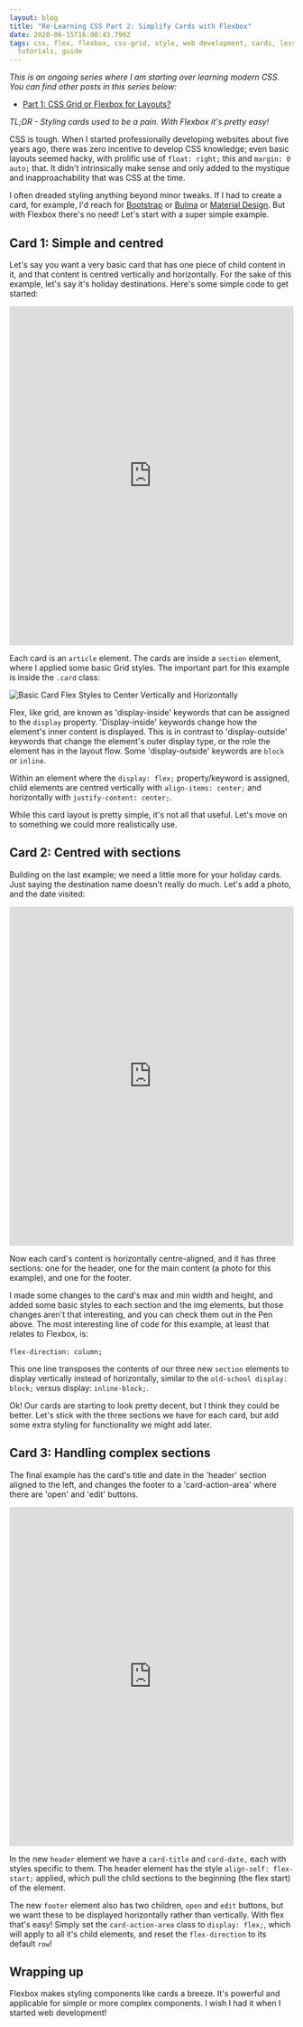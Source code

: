 ```yaml
---
layout: blog
title: "Re-Learning CSS Part 2: Simplify Cards with Flexbox"
date: 2020-06-15T16:00:43.796Z
tags: css, flex, flexbox, css-grid, style, web development, cards, lesson,
  tutorials, guide
---
```


_This is an ongoing series where I am starting over learning modern CSS. You can find other posts in this series below:_

- [Part 1: CSS Grid or Flexbox for Layouts?](https://joshuaswiss.dev/blog/re-learning-css-part-1-grid-or-flexbox)

_TL;DR - Styling cards used to be a pain. With Flexbox it's pretty easy!_

CSS is tough. When I started professionally developing websites about five years ago, there was zero incentive to develop CSS knowledge; even basic layouts seemed hacky, with prolific use of `float: right;` this and `margin: 0 auto;` that. It didn't intrinsically make sense and only added to the mystique and inapproachability that was CSS at the time.

I often dreaded styling anything beyond minor tweaks. If I had to create a card, for example, I'd reach for [Bootstrap](https://getbootstrap.com/) or [Bulma](https://bulma.io/) or [Material Design](https://getmdl.io/). But with Flexbox there's no need! Let's start with a super simple example.

## Card 1: Simple and centred

Let's say you want a very basic card that has one piece of child content in it, and that content is centred vertically and horizontally. For the sake of this example, let's say it's holiday destinations. Here's some simple code to get started:

<iframe height="600" style="width: 100%;" scrolling="no" title="Simple Centred Card" src="https://codepen.io/jswiss/embed/LYGRpRo?height=265&theme-id=dark&default-tab=css,result" frameborder="no" allowtransparency="true" allowfullscreen="true">
  See the Pen <a href='https://codepen.io/jswiss/pen/LYGRpRo'>Simple Centred Card</a> by Joshua Swiss
  (<a href='https://codepen.io/jswiss'>@jswiss</a>) on <a href='https://codepen.io'>CodePen</a>.
</iframe>

Each card is an `article` element. The cards are inside a `section` element, where I applied some basic Grid styles. The important part for this example is inside the `.card` class:

![Basic Card Flex Styles to Center Vertically and Horizontally](/uploads/basic-card-style.svg "Basic Card Flex Styles to Center Vertically and Horizontally")

Flex, like grid, are known as 'display-inside' keywords that can be assigned to the `display` property. 'Display-inside' keywords change how the element's inner content is displayed. This is in contrast to 'display-outside' keywords that change the element's outer display type, or the role the element has in the layout flow. Some 'display-outside' keywords are `block` or `inline`.

Within an element where the `display: flex;` property/keyword is assigned, child elements are centred vertically with `align-items: center;` and horizontally with `justify-content: center;`.

While this card layout is pretty simple, it's not all that useful. Let's move on to something we could more realistically use.

## Card 2: Centred with sections

Building on the last example; we need a little more for your holiday cards. Just saying the destination name doesn't really do much. Let's add a photo, and the date visited:

<iframe height="600" style="width: 100%;" scrolling="no" title="Card: Centred with Sections" src="https://codepen.io/jswiss/embed/ZEQpbNw?height=265&theme-id=dark&default-tab=html,result" frameborder="no" allowtransparency="true" allowfullscreen="true">
  See the Pen <a href='https://codepen.io/jswiss/pen/ZEQpbNw'>Card: Centred with Sections</a> by Joshua Swiss
  (<a href='https://codepen.io/jswiss'>@jswiss</a>) on <a href='https://codepen.io'>CodePen</a>.
</iframe>

Now each card's content is horizontally centre-aligned, and it has three sections: one for the header, one for the main content (a photo for this example), and one for the footer.

I made some changes to the card's max and min width and height, and added some basic styles to each section and the img elements, but those changes aren't that interesting, and you can check them out in the Pen above. The most interesting line of code for this example, at least that relates to Flexbox, is:\
\
`flex-direction: column;`

This one line transposes the contents of our three new `section` elements to display vertically instead of horizontally, similar to the `old-school display: block;` versus display: `inline-block;`.

Ok! Our cards are starting to look pretty decent, but I think they could be better. Let's stick with the three sections we have for each card, but add some extra styling for functionality we might add later.

## Card 3: Handling complex sections

The final example has the card's title and date in the 'header' section aligned to the left, and changes the footer to a 'card-action-area' where there are 'open' and 'edit' buttons.

<iframe height="600" style="width: 100%;" scrolling="no" title="Cards with complex sections" src="https://codepen.io/jswiss/embed/ZEQpWWp?height=611&theme-id=dark&default-tab=css,result" frameborder="no" allowtransparency="true" allowfullscreen="true">
  See the Pen <a href='https://codepen.io/jswiss/pen/ZEQpWWp'>Cards with complex sections</a> by Joshua Swiss
  (<a href='https://codepen.io/jswiss'>@jswiss</a>) on <a href='https://codepen.io'>CodePen</a>.
</iframe>

In the new `header` element we have a `card-title` and `card-date,` each with styles specific to them. The header element has the style `align-self: flex-start;` applied, which pull the child sections to the beginning (the flex start) of the element.

The new `footer` element also has two children, `open` and `edit` buttons, but we want these to be displayed horizontally rather than vertically. With flex that's easy! Simply set the `card-action-area` class to `display: flex;`, which will apply to all it's child elements, and reset the `flex-direction` to its default `row`!

## Wrapping up

Flexbox makes styling components like cards a breeze. It's powerful and applicable for simple or more complex components. I wish I had it when I started web development!
